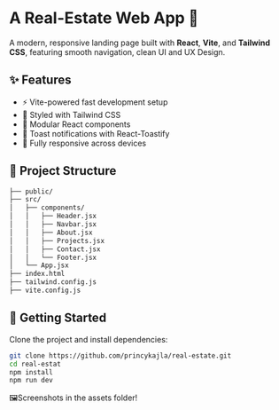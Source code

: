 # A Real-Estate Web App 🏡

A modern, responsive landing page built with **React**, **Vite**, and **Tailwind CSS**, featuring smooth navigation, clean UI and UX Design.

## ✨ Features

- ⚡ Vite-powered fast development setup
- 🎨 Styled with Tailwind CSS
- 🧩 Modular React components
- 🔔 Toast notifications with React-Toastify
- 📱 Fully responsive across devices

## 📁 Project Structure

```bash
├── public/
├── src/
│   ├── components/
│   │   ├── Header.jsx
│   │   ├── Navbar.jsx
│   │   ├── About.jsx
│   │   ├── Projects.jsx
│   │   ├── Contact.jsx
│   │   └── Footer.jsx
│   └── App.jsx
├── index.html
├── tailwind.config.js
├── vite.config.js
```

## 🚀 Getting Started

Clone the project and install dependencies:

```bash
git clone https://github.com/princykajla/real-estate.git
cd real-estat
npm install
npm run dev
```

🖼️Screenshots in the assets folder!
